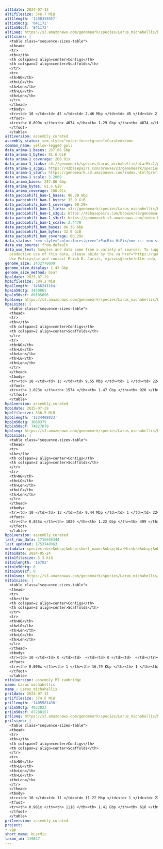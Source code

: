 ```yaml
---
alt1date: 2024-07-12
alt1filesize: 346.7 MiB
alt1length: '1288358057'
alt1n50ctg: '841172'
alt1n50scf: '841172'
alt1seq: https://s3.amazonaws.com/genomeark/species/Larus_michahellis/bLarMic1/assembly_curated/bLarMic1.alt.cur.20240712.fasta.gz
alt1sizes: |
  <table class="sequence-sizes-table">
  <thead>
  <tr>
  <th></th>
  <th colspan=2 align=center>Contigs</th>
  <th colspan=2 align=center>Scaffolds</th>
  </tr>
  <tr>
  <th>NG</th>
  <th>LG</th>
  <th>Len</th>
  <th>LG</th>
  <th>Len</th>
  </tr>
  </thead>
  <tbody>
  <tr><td> 10 </td><td> 45 </td><td> 2.46 Mbp </td><td> 45 </td><td> 2.46 Mbp </td></tr><tr><td> 20 </td><td> 113 </td><td> 1.82 Mbp </td><td> 113 </td><td> 1.82 Mbp </td></tr><tr><td> 30 </td><td> 203 </td><td> 1.41 Mbp </td><td> 203 </td><td> 1.41 Mbp </td></tr><tr><td> 40 </td><td> 317 </td><td> 1.12 Mbp </td><td> 317 </td><td> 1.12 Mbp </td></tr><tr style="background-color:#cccccc;"><td> 50 </td><td> 468 </td><td> 0.84 Mbp </td><td> 468 </td><td> 0.84 Mbp </td></tr><tr><td> 60 </td><td> 664 </td><td> 0.64 Mbp </td><td> 664 </td><td> 0.64 Mbp </td></tr><tr><td> 70 </td><td> 935 </td><td> 430.39 Kbp </td><td> 935 </td><td> 430.39 Kbp </td></tr><tr><td> 80 </td><td> 1426 </td><td> 187.86 Kbp </td><td> 1426 </td><td> 187.86 Kbp </td></tr><tr><td> 90 </td><td> 0 </td><td>  </td><td> 0 </td><td>  </td></tr><tr><td> 100 </td><td> 0 </td><td>  </td><td> 0 </td><td>  </td></tr></tbody>
  <tfoot>
  <tr><th> 0.899x </th><th> 4674 </th><th> 1.29 Gbp </th><th> 4674 </th><th> 1.29 Gbp </th></tr>
  </tfoot>
  </table>
alt1version: assembly_curated
assembly_status: <em style="color:forestgreen">Curated</em>
common_name: yellow-legged gull
data_arima-1_bases: 287.86 Gbp
data_arima-1_bytes: 81.6 GiB
data_arima-1_coverage: 200.91x
data_arima-1_links: s3://genomeark/species/Larus_michahellis/bLarMic1/genomic_data/arima/<br>
data_arima-1_s3gui: https://42basepairs.com/browse/s3/genomeark/species/Larus_michahellis/bLarMic1/genomic_data/arima/
data_arima-1_s3url: https://genomeark.s3.amazonaws.com/index.html?prefix=species/Larus_michahellis/bLarMic1/genomic_data/arima/
data_arima-1_scale: 3.2869
data_arima_bases: 287.86 Gbp
data_arima_bytes: 81.6 GiB
data_arima_coverage: 200.91x
data_pacbiohifi_bam-1_bases: 86.38 Gbp
data_pacbiohifi_bam-1_bytes: 32.9 GiB
data_pacbiohifi_bam-1_coverage: 60.29x
data_pacbiohifi_bam-1_links: s3://genomeark/species/Larus_michahellis/bLarMic1/genomic_data/pacbio_hifi/<br>
data_pacbiohifi_bam-1_s3gui: https://42basepairs.com/browse/s3/genomeark/species/Larus_michahellis/bLarMic1/genomic_data/pacbio_hifi/
data_pacbiohifi_bam-1_s3url: https://genomeark.s3.amazonaws.com/index.html?prefix=species/Larus_michahellis/bLarMic1/genomic_data/pacbio_hifi/
data_pacbiohifi_bam-1_scale: 2.4470
data_pacbiohifi_bam_bases: 86.38 Gbp
data_pacbiohifi_bam_bytes: 32.9 GiB
data_pacbiohifi_bam_coverage: 60.29x
data_status: '<em style="color:forestgreen">PacBio HiFi</em> ::: <em style="color:forestgreen">Arima</em>'
data_use_source: from-default
data_use_text: Samples and data come from a variety of sources. To support fair and
  productive use of this data, please abide by the <a href="https://genome10k.soe.ucsc.edu/data-use-policies/">Data
  Use Policy</a> and contact Erich D. Jarvis, ejarvis@rockefeller.edu, with any questions.
genome_size: 1432770000
genome_size_display: 1.43 Gbp
genome_size_method: GoaT
hpa1date: 2025-07-29
hpa1filesize: 384.2 MiB
hpa1length: '1466241164'
hpa1n50ctg: 3450865
hpa1n50scf: 89105006
hpa1seq: https://s3.amazonaws.com/genomeark/species/Larus_michahellis/bLarMic1/assembly_curated/bLarMic1.hap1.cur.20250729.fasta.gz
hpa1sizes: |
  <table class="sequence-sizes-table">
  <thead>
  <tr>
  <th></th>
  <th colspan=2 align=center>Contigs</th>
  <th colspan=2 align=center>Scaffolds</th>
  </tr>
  <tr>
  <th>NG</th>
  <th>LG</th>
  <th>Len</th>
  <th>LG</th>
  <th>Len</th>
  </tr>
  </thead>
  <tbody>
  <tr><td> 10 </td><td> 13 </td><td> 9.55 Mbp </td><td> 1 </td><td> 224.09 Mbp </td></tr><tr><td> 20 </td><td> 30 </td><td> 7.24 Mbp </td><td> 2 </td><td> 172.47 Mbp </td></tr><tr><td> 30 </td><td> 53 </td><td> 5.75 Mbp </td><td> 3 </td><td> 133.54 Mbp </td></tr><tr><td> 40 </td><td> 81 </td><td> 4.73 Mbp </td><td> 4 </td><td> 97.48 Mbp </td></tr><tr style="background-color:#cccccc;"><td> 50 </td><td> 117 </td><td style="background-color:#88ff88;"> 3.45 Mbp </td><td> 5 </td><td style="background-color:#88ff88;"> 89.11 Mbp </td></tr><tr><td> 60 </td><td> 163 </td><td> 2.86 Mbp </td><td> 7 </td><td> 74.69 Mbp </td></tr><tr><td> 70 </td><td> 221 </td><td> 2.07 Mbp </td><td> 10 </td><td> 54.36 Mbp </td></tr><tr><td> 80 </td><td> 303 </td><td> 1.40 Mbp </td><td> 14 </td><td> 18.82 Mbp </td></tr><tr><td> 90 </td><td> 437 </td><td> 0.81 Mbp </td><td> 30 </td><td> 2.93 Mbp </td></tr><tr><td> 100 </td><td> 847 </td><td> 120.00 Kbp </td><td> 261 </td><td> 161.58 Kbp </td></tr></tbody>
  <tfoot>
  <tr><th> 1.023x </th><th> 1574 </th><th> 1.47 Gbp </th><th> 920 </th><th> 1.47 Gbp </th></tr>
  </tfoot>
  </table>
hpa1version: assembly_curated
hpb1date: 2025-07-29
hpb1filesize: 336.5 MiB
hpb1length: '1224408023'
hpb1n50ctg: 3088379
hpb1n50scf: 74827070
hpb1seq: https://s3.amazonaws.com/genomeark/species/Larus_michahellis/bLarMic1/assembly_curated/bLarMic1.hap2.cur.20250729.fasta.gz
hpb1sizes: |
  <table class="sequence-sizes-table">
  <thead>
  <tr>
  <th></th>
  <th colspan=2 align=center>Contigs</th>
  <th colspan=2 align=center>Scaffolds</th>
  </tr>
  <tr>
  <th>NG</th>
  <th>LG</th>
  <th>Len</th>
  <th>LG</th>
  <th>Len</th>
  </tr>
  </thead>
  <tbody>
  <tr><td> 10 </td><td> 13 </td><td> 9.44 Mbp </td><td> 1 </td><td> 224.54 Mbp </td></tr><tr><td> 20 </td><td> 31 </td><td> 6.60 Mbp </td><td> 2 </td><td> 169.89 Mbp </td></tr><tr><td> 30 </td><td> 56 </td><td> 5.21 Mbp </td><td> 3 </td><td> 129.46 Mbp </td></tr><tr><td> 40 </td><td> 87 </td><td> 3.93 Mbp </td><td> 4 </td><td> 98.33 Mbp </td></tr><tr style="background-color:#cccccc;"><td> 50 </td><td> 128 </td><td style="background-color:#88ff88;"> 3.09 Mbp </td><td> 6 </td><td style="background-color:#88ff88;"> 74.83 Mbp </td></tr><tr><td> 60 </td><td> 180 </td><td> 2.31 Mbp </td><td> 8 </td><td> 58.05 Mbp </td></tr><tr><td> 70 </td><td> 257 </td><td> 1.45 Mbp </td><td> 11 </td><td> 22.43 Mbp </td></tr><tr><td> 80 </td><td> 403 </td><td> 0.57 Mbp </td><td> 25 </td><td> 2.61 Mbp </td></tr><tr><td> 90 </td><td> 0 </td><td>  </td><td> 0 </td><td>  </td></tr><tr><td> 100 </td><td> 0 </td><td>  </td><td> 0 </td><td>  </td></tr></tbody>
  <tfoot>
  <tr><th> 0.855x </th><th> 1029 </th><th> 1.22 Gbp </th><th> 499 </th><th> 1.22 Gbp </th></tr>
  </tfoot>
  </table>
hpb1version: assembly_curated
last_raw_data: 1716468344
last_updated: 1753748063
metadata: species:<br>&nbsp;&nbsp;short_name:&nbsp;bLarMic<br>&nbsp;&nbsp;name:&nbsp;Larus&nbsp;michahellis<br>&nbsp;&nbsp;taxon_id:&nbsp;119627<br>&nbsp;&nbsp;common_name:&nbsp;yellow-legged&nbsp;gull<br>&nbsp;&nbsp;order:<br>&nbsp;&nbsp;&nbsp;&nbsp;name:&nbsp;Charadriiformes<br>&nbsp;&nbsp;family:<br>&nbsp;&nbsp;&nbsp;&nbsp;name:&nbsp;Laridae<br>&nbsp;&nbsp;individuals:<br>&nbsp;&nbsp;&nbsp;&nbsp;-&nbsp;short_name:&nbsp;bLarMic1<br>&nbsp;&nbsp;&nbsp;&nbsp;&nbsp;&nbsp;biosample_id:&nbsp;SAMEA114211328<br>&nbsp;&nbsp;&nbsp;&nbsp;&nbsp;&nbsp;sex:&nbsp;female<br>&nbsp;&nbsp;genome_size:&nbsp;1432770000<br>&nbsp;&nbsp;genome_size_method:&nbsp;GoaT<br>&nbsp;&nbsp;project:&nbsp;[&nbsp;vgp&nbsp;]<br>
mito1date: 2024-05-24
mito1filesize: 5.3 KiB
mito1length: '16792'
mito1n50ctg: 0
mito1n50scf: 0
mito1seq: https://s3.amazonaws.com/genomeark/species/Larus_michahellis/bLarMic1/assembly_MT_cambridge/bLarMic1.MT.20240524.fasta.gz
mito1sizes: |
  <table class="sequence-sizes-table">
  <thead>
  <tr>
  <th></th>
  <th colspan=2 align=center>Contigs</th>
  <th colspan=2 align=center>Scaffolds</th>
  </tr>
  <tr>
  <th>NG</th>
  <th>LG</th>
  <th>Len</th>
  <th>LG</th>
  <th>Len</th>
  </tr>
  </thead>
  <tbody>
  <tr><td> 10 </td><td> 0 </td><td>  </td><td> 0 </td><td>  </td></tr><tr><td> 20 </td><td> 0 </td><td>  </td><td> 0 </td><td>  </td></tr><tr><td> 30 </td><td> 0 </td><td>  </td><td> 0 </td><td>  </td></tr><tr><td> 40 </td><td> 0 </td><td>  </td><td> 0 </td><td>  </td></tr><tr style="background-color:#cccccc;"><td> 50 </td><td> 0 </td><td style="background-color:#ff8888;">  </td><td> 0 </td><td style="background-color:#ff8888;">  </td></tr><tr><td> 60 </td><td> 0 </td><td>  </td><td> 0 </td><td>  </td></tr><tr><td> 70 </td><td> 0 </td><td>  </td><td> 0 </td><td>  </td></tr><tr><td> 80 </td><td> 0 </td><td>  </td><td> 0 </td><td>  </td></tr><tr><td> 90 </td><td> 0 </td><td>  </td><td> 0 </td><td>  </td></tr><tr><td> 100 </td><td> 0 </td><td>  </td><td> 0 </td><td>  </td></tr></tbody>
  <tfoot>
  <tr><th> 0.000x </th><th> 1 </th><th> 16.79 Kbp </th><th> 1 </th><th> 16.79 Kbp </th></tr>
  </tfoot>
  </table>
mito1version: assembly_MT_cambridge
name: Larus michahellis
name_: Larus_michahellis
pri1date: 2024-07-12
pri1filesize: 374.8 MiB
pri1length: '1405581498'
pri1n50ctg: 4032022
pri1n50scf: 87288157
pri1seq: https://s3.amazonaws.com/genomeark/species/Larus_michahellis/bLarMic1/assembly_curated/bLarMic1.pri.cur.20240712.fasta.gz
pri1sizes: |
  <table class="sequence-sizes-table">
  <thead>
  <tr>
  <th></th>
  <th colspan=2 align=center>Contigs</th>
  <th colspan=2 align=center>Scaffolds</th>
  </tr>
  <tr>
  <th>NG</th>
  <th>LG</th>
  <th>Len</th>
  <th>LG</th>
  <th>Len</th>
  </tr>
  </thead>
  <tbody>
  <tr><td> 10 </td><td> 11 </td><td> 11.22 Mbp </td><td> 1 </td><td> 224.38 Mbp </td></tr><tr><td> 20 </td><td> 26 </td><td> 7.87 Mbp </td><td> 2 </td><td> 170.44 Mbp </td></tr><tr><td> 30 </td><td> 47 </td><td> 6.22 Mbp </td><td> 3 </td><td> 132.37 Mbp </td></tr><tr><td> 40 </td><td> 71 </td><td> 5.40 Mbp </td><td> 4 </td><td> 94.79 Mbp </td></tr><tr style="background-color:#cccccc;"><td> 50 </td><td> 102 </td><td style="background-color:#88ff88;"> 4.03 Mbp </td><td> 6 </td><td style="background-color:#88ff88;"> 87.29 Mbp </td></tr><tr><td> 60 </td><td> 142 </td><td> 3.13 Mbp </td><td> 7 </td><td> 73.96 Mbp </td></tr><tr><td> 70 </td><td> 194 </td><td> 2.33 Mbp </td><td> 10 </td><td> 51.87 Mbp </td></tr><tr><td> 80 </td><td> 270 </td><td> 1.47 Mbp </td><td> 15 </td><td> 17.39 Mbp </td></tr><tr><td> 90 </td><td> 398 </td><td> 0.79 Mbp </td><td> 39 </td><td> 1.75 Mbp </td></tr><tr><td> 100 </td><td> 0 </td><td>  </td><td> 0 </td><td>  </td></tr></tbody>
  <tfoot>
  <tr><th> 0.981x </th><th> 1118 </th><th> 1.41 Gbp </th><th> 618 </th><th> 1.41 Gbp </th></tr>
  </tfoot>
  </table>
pri1version: assembly_curated
project:
- vgp
short_name: bLarMic
taxon_id: 119627
---
```

